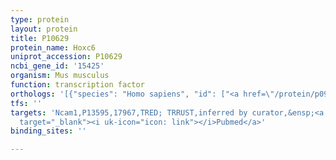 ```yaml
---
type: protein
layout: protein
title: P10629
protein_name: Hoxc6
uniprot_accession: P10629
ncbi_gene_id: '15425'
organism: Mus musculus
function: transcription factor
orthologs: '[{"species": "Homo sapiens", "id": ["<a href=\"/protein/p09630\">P09630</a>"]}, {"species": "Rattus norvegicus", "id": ["G3V841"]}]'
tfs: ''
targets: 'Ncam1,P13595,17967,TRED; TRRUST,inferred by curator,&ensp;<a href="https://www.ncbi.nlm.nih.gov/pubmed/?term=8393570%5Buid%5D+OR+17202159%5Buid%5D+OR+29087512%5Buid%5D"
  target="_blank"><i uk-icon="icon: link"></i>Pubmed</a>'
binding_sites: ''

---
```


